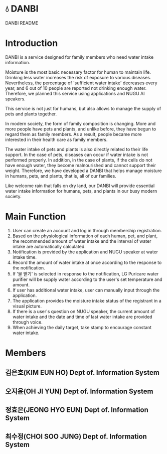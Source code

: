 # 💧 DANBI

DANBI README

# Introduction

DANBI is a service designed for family members who need water intake information.

Moisture is the most basic necessary factor for human to maintain life. Drinking less water increases the risk of exposure to various diseases. Nevertheless, the percentage of 'sufficient water intake' decreases every year, and 6 out of 10 people are reported not drinking enough water. Therefore, we planned this service using applications and NUGU AI speakers.

This service is not just for humans, but also allows to manage the supply of pets and plants together. 

In modern society, the form of family composition is changing. More and more people have pets and plants, and unlike before, they have begun to regard them as family members. As a result, people became more interested in their health care as family members.

The water intake of pets and plants is also directly related to their life support. In the case of pets, diseases can occur if water intake is not performed properly. In addition, in the case of plants, if the cells do not have enough water, they become malnourished and cannot support their weight. Therefore, we have developed a DANBI that helps manage moisture in humans, pets, and plants, that is, all of our families.

Like welcome rain that falls on dry land, our DANBI will provide essential water intake information for humans, pets, and plants in our busy modern society.

# Main Function

1. User can create an account and log in through membership registration.
2. Based on the physiological information of each human, pet, and plant, the recommended amount of water intake and the interval of water intake are automatically calculated.
3. Notification is provided by the application and NUGU speaker at water intake time.
4. Record the amount of water intake at once according to the response to the notification.
5. If '물 받기' is selected in response to the notification, LG Puricare water purifier will be supply water according to the user's set temperature and amount.
6. If user has additional water intake, user can manually input through the application.
7. The application provides the moisture intake status of the registrant in a visual picture.
8. If there is a user's question on NUGU speaker, the current amount of water intake and the date and time of last water intake are provided through voice.
9. When achieving the daily target, take stamp to encourage constant water intake.

# Members
## 김은호(KIM EUN HO) Dept of. Information System
## 오지윤(OH JI YUN) Dept of. Information System
## 정효은(JEONG HYO EUN) Dept of. Information System
## 최수정(CHOI SOO JUNG) Dept of. Information System